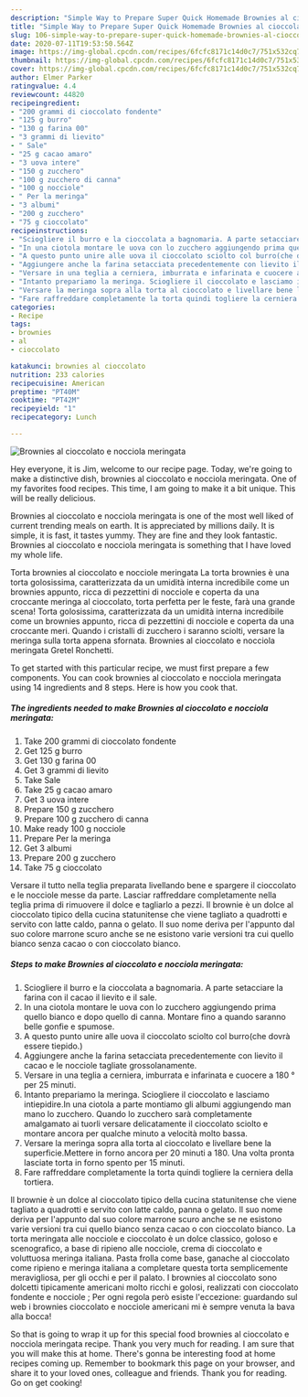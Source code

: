 ```yaml
---
description: "Simple Way to Prepare Super Quick Homemade Brownies al cioccolato e nocciola meringata"
title: "Simple Way to Prepare Super Quick Homemade Brownies al cioccolato e nocciola meringata"
slug: 106-simple-way-to-prepare-super-quick-homemade-brownies-al-cioccolato-e-nocciola-meringata
date: 2020-07-11T19:53:50.564Z
image: https://img-global.cpcdn.com/recipes/6fcfc8171c14d0c7/751x532cq70/brownies-al-cioccolato-e-nocciola-meringata-recipe-main-photo.jpg
thumbnail: https://img-global.cpcdn.com/recipes/6fcfc8171c14d0c7/751x532cq70/brownies-al-cioccolato-e-nocciola-meringata-recipe-main-photo.jpg
cover: https://img-global.cpcdn.com/recipes/6fcfc8171c14d0c7/751x532cq70/brownies-al-cioccolato-e-nocciola-meringata-recipe-main-photo.jpg
author: Elmer Parker
ratingvalue: 4.4
reviewcount: 44820
recipeingredient:
- "200 grammi di cioccolato fondente"
- "125 g burro"
- "130 g farina 00"
- "3 grammi di lievito"
- " Sale"
- "25 g cacao amaro"
- "3 uova intere"
- "150 g zucchero"
- "100 g zucchero di canna"
- "100 g nocciole"
- " Per la meringa"
- "3 albumi"
- "200 g zucchero"
- "75 g cioccolato"
recipeinstructions:
- "Sciogliere il burro e la cioccolata a bagnomaria. A parte setacciare la farina con il cacao il lievito e il sale."
- "In una ciotola montare le uova con lo zucchero aggiungendo prima quello bianco e dopo quello di canna. Montare fino a quando saranno belle gonfie e spumose."
- "A questo punto unire alle uova il cioccolato sciolto col burro(che dovrà essere tiepido.)"
- "Aggiungere anche la farina setacciata precedentemente con lievito il cacao e le nocciole tagliate grossolanamente."
- "Versare in una teglia a cerniera, imburrata e infarinata e cuocere a 180 ° per 25 minuti."
- "Intanto prepariamo la meringa. Sciogliere il cioccolato e lasciamo intiepidire.In una ciotola a parte montiamo gli albumi aggiungendo man mano lo zucchero. Quando lo zucchero sarà completamente amalgamato ai tuorli versare delicatamente il cioccolato sciolto e montare ancora per qualche minuto a velocità molto bassa."
- "Versare la meringa sopra alla torta al cioccolato e livellare bene la superficie.Mettere in forno ancora per 20 minuti a 180. Una volta pronta lasciate torta in forno spento per 15 minuti."
- "Fare raffreddare completamente la torta quindi togliere la cerniera della tortiera."
categories:
- Recipe
tags:
- brownies
- al
- cioccolato

katakunci: brownies al cioccolato 
nutrition: 233 calories
recipecuisine: American
preptime: "PT40M"
cooktime: "PT42M"
recipeyield: "1"
recipecategory: Lunch

---
```



![Brownies al cioccolato e nocciola meringata](https://img-global.cpcdn.com/recipes/6fcfc8171c14d0c7/751x532cq70/brownies-al-cioccolato-e-nocciola-meringata-recipe-main-photo.jpg)

Hey everyone, it is Jim, welcome to our recipe page. Today, we're going to make a distinctive dish, brownies al cioccolato e nocciola meringata. One of my favorites food recipes. This time, I am going to make it a bit unique. This will be really delicious.

Brownies al cioccolato e nocciola meringata is one of the most well liked of current trending meals on earth. It is appreciated by millions daily. It is simple, it is fast, it tastes yummy. They are fine and they look fantastic. Brownies al cioccolato e nocciola meringata is something that I have loved my whole life.

Torta brownies al cioccolato e nocciole meringata La torta brownies è una torta golosissima, caratterizzata da un umidità interna incredibile come un brownies appunto, ricca di pezzettini di nocciole e coperta da una croccante meringa al cioccolato, torta perfetta per le feste, farà una grande scena! Torta golosissima, caratterizzata da un umidità interna incredibile come un brownies appunto, ricca di pezzettini di nocciole e coperta da una croccante meri. Quando i cristalli di zucchero i saranno sciolti, versare la meringa sulla torta appena sfornata. Brownies al cioccolato e nocciola meringata Gretel Ronchetti.


To get started with this particular recipe, we must first prepare a few components. You can cook brownies al cioccolato e nocciola meringata using 14 ingredients and 8 steps. Here is how you cook that.

<!--inarticleads1-->

##### The ingredients needed to make Brownies al cioccolato e nocciola meringata:

1. Take 200 grammi di cioccolato fondente
1. Get 125 g burro
1. Get 130 g farina 00
1. Get 3 grammi di lievito
1. Take  Sale
1. Take 25 g cacao amaro
1. Get 3 uova intere
1. Prepare 150 g zucchero
1. Prepare 100 g zucchero di canna
1. Make ready 100 g nocciole
1. Prepare  Per la meringa
1. Get 3 albumi
1. Prepare 200 g zucchero
1. Take 75 g cioccolato


Versare il tutto nella teglia preparata livellando bene e spargere il cioccolato e le nocciole messe da parte. Lasciar raffreddare completamente nella teglia prima di rimuovere il dolce e tagliarlo a pezzi. Il brownie è un dolce al cioccolato tipico della cucina statunitense che viene tagliato a quadrotti e servito con latte caldo, panna o gelato. Il suo nome deriva per l&#39;appunto dal suo colore marrone scuro anche se ne esistono varie versioni tra cui quello bianco senza cacao o con cioccolato bianco. 

<!--inarticleads2-->

##### Steps to make Brownies al cioccolato e nocciola meringata:

1. Sciogliere il burro e la cioccolata a bagnomaria. A parte setacciare la farina con il cacao il lievito e il sale.
1. In una ciotola montare le uova con lo zucchero aggiungendo prima quello bianco e dopo quello di canna. Montare fino a quando saranno belle gonfie e spumose.
1. A questo punto unire alle uova il cioccolato sciolto col burro(che dovrà essere tiepido.)
1. Aggiungere anche la farina setacciata precedentemente con lievito il cacao e le nocciole tagliate grossolanamente.
1. Versare in una teglia a cerniera, imburrata e infarinata e cuocere a 180 ° per 25 minuti.
1. Intanto prepariamo la meringa. Sciogliere il cioccolato e lasciamo intiepidire.In una ciotola a parte montiamo gli albumi aggiungendo man mano lo zucchero. Quando lo zucchero sarà completamente amalgamato ai tuorli versare delicatamente il cioccolato sciolto e montare ancora per qualche minuto a velocità molto bassa.
1. Versare la meringa sopra alla torta al cioccolato e livellare bene la superficie.Mettere in forno ancora per 20 minuti a 180. Una volta pronta lasciate torta in forno spento per 15 minuti.
1. Fare raffreddare completamente la torta quindi togliere la cerniera della tortiera.


Il brownie è un dolce al cioccolato tipico della cucina statunitense che viene tagliato a quadrotti e servito con latte caldo, panna o gelato. Il suo nome deriva per l&#39;appunto dal suo colore marrone scuro anche se ne esistono varie versioni tra cui quello bianco senza cacao o con cioccolato bianco. La torta meringata alle nocciole e cioccolato è un dolce classico, goloso e scenografico, a base di ripieno alle nocciole, crema di cioccolato e voluttuosa meringa italiana. Pasta frolla come base, ganache al cioccolato come ripieno e meringa italiana a completare questa torta semplicemente meravigliosa, per gli occhi e per il palato. I brownies al cioccolato sono dolcetti tipicamente americani molto ricchi e golosi, realizzati con cioccolato fondente e nocciole ; Per ogni regola però esiste l&#39;eccezione: guardando sul web i brownies cioccolato e nocciole americani mi è sempre venuta la bava alla bocca! 

So that is going to wrap it up for this special food brownies al cioccolato e nocciola meringata recipe. Thank you very much for reading. I am sure that you will make this at home. There's gonna be interesting food at home recipes coming up. Remember to bookmark this page on your browser, and share it to your loved ones, colleague and friends. Thank you for reading. Go on get cooking!
